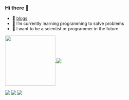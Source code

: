 ### Hi there 👋


- 📃 [blogs](https://www.jianshu.com/u/53f6d183864a)
- 🌱 I’m currently learning  programming to solve problems
- 👯 I want to be a scientist or programmer in the future


<a href="#">
  <img height="165" align="center" src="https://github-readme-stats.vercel.app/api?username=zhangyixing3&count_private=true&show_icons=true&theme=github&hide_border=true" />
</a>
<a href="#">
  <img align="center" src="https://github-readme-stats.vercel.app/api/top-langs/?username=zhangyixing3&hide_border=true&layout=compact&langs_count=6&theme=github" />
</a>

<span > <img src="https://img.shields.io/badge/-python-E34F26?style=flat-square&logo=python&logoColor=white" />
<img src="https://img.shields.io/badge/-Rsut-1572B6?style=flat-square&logo=Rust" /> 
<img src="https://img.shields.io/badge/-shell-oringe?style=flat-square&logo=shell" /> </span>
